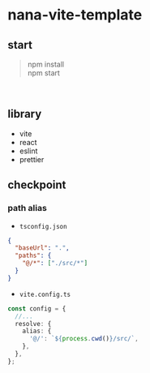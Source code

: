 # nana-vite-template

## start

> npm install <br>
> npm start

<br>

## library

- vite
- react
- eslint
- prettier

## checkpoint

### path alias

- `tsconfig.json`

```json
{
  "baseUrl": ".",
  "paths": {
    "@/*": ["./src/*"]
  }
}
```

- `vite.config.ts`

```ts
const config = {
  //...
  resolve: {
    alias: {
      '@/': `${process.cwd()}/src/`,
    },
  },
};
```
